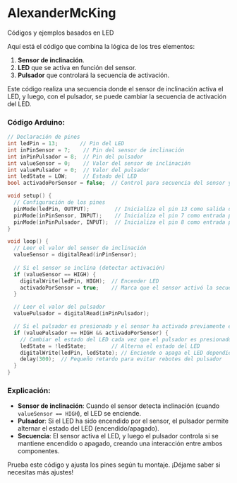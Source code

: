 # AlexanderMcKing
Códigos y ejemplos basados en LED 

Aquí está el código que combina la lógica de los tres elementos:

1. **Sensor de inclinación**.
2. **LED** que se activa en función del sensor.
3. **Pulsador** que controlará la secuencia de activación.

Este código realiza una secuencia donde el sensor de inclinación activa el LED, y luego, con el pulsador, se puede cambiar la secuencia de activación del LED.

### Código Arduino:
```cpp
// Declaración de pines
int ledPin = 13;       // Pin del LED
int inPinSensor = 7;    // Pin del sensor de inclinación
int inPinPulsador = 8;  // Pin del pulsador
int valueSensor = 0;    // Valor del sensor de inclinación
int valuePulsador = 0;  // Valor del pulsador
int ledState = LOW;     // Estado del LED
bool activadoPorSensor = false;  // Control para secuencia del sensor y pulsador

void setup() {
  // Configuración de los pines
  pinMode(ledPin, OUTPUT);        // Inicializa el pin 13 como salida digital para el LED
  pinMode(inPinSensor, INPUT);    // Inicializa el pin 7 como entrada para el sensor
  pinMode(inPinPulsador, INPUT);  // Inicializa el pin 8 como entrada para el pulsador
}

void loop() {
  // Leer el valor del sensor de inclinación
  valueSensor = digitalRead(inPinSensor);
  
  // Si el sensor se inclina (detectar activación)
  if (valueSensor == HIGH) {
    digitalWrite(ledPin, HIGH);  // Encender LED
    activadoPorSensor = true;    // Marca que el sensor activó la secuencia
  }

  // Leer el valor del pulsador
  valuePulsador = digitalRead(inPinPulsador);

  // Si el pulsador es presionado y el sensor ha activado previamente el LED
  if (valuePulsador == HIGH && activadoPorSensor) {
    // Cambiar el estado del LED cada vez que el pulsador es presionado
    ledState = !ledState;        // Alterna el estado del LED
    digitalWrite(ledPin, ledState); // Enciende o apaga el LED dependiendo del estado
    delay(300);  // Pequeño retardo para evitar rebotes del pulsador
  }
}
```

### Explicación:

- **Sensor de inclinación**: Cuando el sensor detecta inclinación (cuando `valueSensor == HIGH`), el LED se enciende.
- **Pulsador**: Si el LED ha sido encendido por el sensor, el pulsador permite alternar el estado del LED (encendido/apagado).
- **Secuencia**: El sensor activa el LED, y luego el pulsador controla si se mantiene encendido o apagado, creando una interacción entre ambos componentes.

Prueba este código y ajusta los pines según tu montaje. ¡Déjame saber si necesitas más ajustes!
